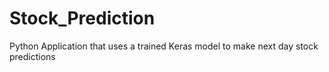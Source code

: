 # Stock_Prediction
Python Application that uses a trained Keras model to make next day stock predictions
